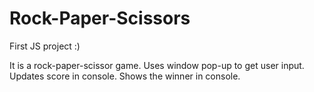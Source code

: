 # Rock-Paper-Scissors
First JS project :)

It is a rock-paper-scissor game.
Uses window pop-up to get user input.
Updates score in console.
Shows the winner in console.
